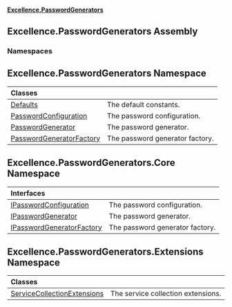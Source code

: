 #### [Excellence.PasswordGenerators](Excellence.PasswordGenerators.md 'Excellence.PasswordGenerators')

## Excellence.PasswordGenerators Assembly
### Namespaces

<a name='Excellence.PasswordGenerators'></a>

## Excellence.PasswordGenerators Namespace

| Classes | |
| :--- | :--- |
| [Defaults](Defaults.md 'Excellence.PasswordGenerators.Defaults') | The default constants. |
| [PasswordConfiguration](PasswordConfiguration.md 'Excellence.PasswordGenerators.PasswordConfiguration') | The password configuration. |
| [PasswordGenerator](PasswordGenerator.md 'Excellence.PasswordGenerators.PasswordGenerator') | The password generator. |
| [PasswordGeneratorFactory](PasswordGeneratorFactory.md 'Excellence.PasswordGenerators.PasswordGeneratorFactory') | The password generator factory. |

<a name='Excellence.PasswordGenerators.Core'></a>

## Excellence.PasswordGenerators.Core Namespace

| Interfaces | |
| :--- | :--- |
| [IPasswordConfiguration](IPasswordConfiguration.md 'Excellence.PasswordGenerators.Core.IPasswordConfiguration') | The password configuration. |
| [IPasswordGenerator](IPasswordGenerator.md 'Excellence.PasswordGenerators.Core.IPasswordGenerator') | The password generator. |
| [IPasswordGeneratorFactory](IPasswordGeneratorFactory.md 'Excellence.PasswordGenerators.Core.IPasswordGeneratorFactory') | The password generator factory. |

<a name='Excellence.PasswordGenerators.Extensions'></a>

## Excellence.PasswordGenerators.Extensions Namespace

| Classes | |
| :--- | :--- |
| [ServiceCollectionExtensions](ServiceCollectionExtensions.md 'Excellence.PasswordGenerators.Extensions.ServiceCollectionExtensions') | The service collection extensions. |
